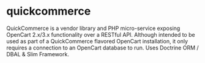 # quickcommerce

QuickCommerce is a vendor library and PHP micro-service exposing OpenCart 2.x/3.x functionality over a RESTful API. Although intended to be used as part of a QuickCommerce flavored OpenCart installation, it only requires a connection to an OpenCart database to run. Uses Doctrine ORM / DBAL & Slim Framework.
